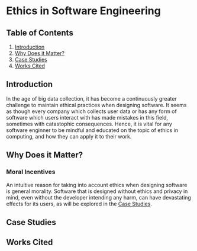 # Ethics in Software Engineering

## Table of Contents
1. [Introduction](#introduction)
2. [Why Does it Matter?](#why-does-it-matter?)
3. [Case Studies](#case-studies)
4. [Works Cited](#works-cited)

## Introduction
In the age of big data collection, it has become a continuously greater challenge to maintain ethical practices when designing software. It seems as though every company which collects user data or has any form of software which users interact with has made mistakes in this field, sometimes with catastophic consequences. Hence, it is vital for any software enginner to be mindful and educated on the topic of ethics in computing, and how they can apply it to their work.

## Why Does it Matter?
### Moral Incentives
An intuitive reason for taking into account ethics when designing software is general morality. Software that is designed without ethics and privacy in mind, even without the developer intending any harm, can have devastating effects for its users, as will be explored in the [Case Studies](#case-studies).

## Case Studies

## Works Cited
